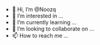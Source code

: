 - 👋 Hi, I’m @Noozq
- 👀 I’m interested in ...
- 🌱 I’m currently learning ...
- 💞️ I’m looking to collaborate on ...
- 📫 How to reach me ...

<!---
Noozq/Noozq is a ✨ special ✨ repository because its `README.md` (this file) appears on your GitHub profile.
You can click the Preview link to take a look at your changes.
--->
